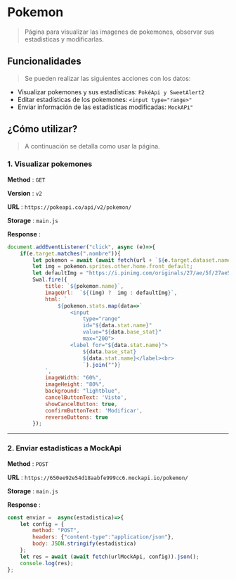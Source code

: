 # Pokemon
> Página para visualizar las imagenes de pokemones, observar sus estadisticas y modificarlas.

## Funcionalidades
> Se pueden realizar las siguientes acciones con los datos:
- Visualizar pokemones y sus estadísticas: `PokéApi y SweetAlert2`
- Editar estadísticas de los pokemones: `<input type="range>"`
- Enviar información de las estadisticas modificadas: `MockAPi"`

## ¿Cómo utilizar?
> A continuación se detalla como usar la página.

### 1. Visualizar pokemones

**Method** : `GET`

**Version** : `v2`

**URL** : `https://pokeapi.co/api/v2/pokemon/`

**Storage** : `main.js`

**Response** : 

```js
document.addEventListener("click", async (e)=>{
    if(e.target.matches(".nombre")){
        let pokemon = await (await fetch(url + `${e.target.dataset.name}/`)).json();
        let img = pokemon.sprites.other.home.front_default;
        let defaultImg = "https://i.pinimg.com/originals/27/ae/5f/27ae5f34f585523fc884c2d479731e16.gif";
        Swal.fire({
            title: `${pokemon.name}`,
            imageUrl:  `${(img) ?  img : defaultImg}`,
            html: `
                ${pokemon.stats.map(data=>`
                    <input 
                        type="range" 
                        id="${data.stat.name}" 
                        value="${data.base_stat}"
                        max="200">
                    <label for="${data.stat.name}"> 
                        ${data.base_stat} 
                        ${data.stat.name}</label><br>
                        `).join("")}
            `,
            imageWidth: "60%",
            imageHeight: "80%",
            background: "lightblue",
            cancelButtonText: 'Visto',
            showCancelButton: true,
            confirmButtonText: 'Modificar',
            reverseButtons: true
        });
```

---

### 2. Enviar estadísticas a MockApi

**Method** : `POST`

**URL** : `https://650ee92e54d18aabfe999cc6.mockapi.io/pokemon/`

**Storage** : `main.js`

**Response** :

```js
const enviar =  async(estadistica)=>{
    let config = {
        method: "POST",
        headers: {"content-type":"application/json"},
        body: JSON.stringify(estadistica)
    };
    let res = await (await fetch(urlMockApi, config)).json();
    console.log(res);
};
```

